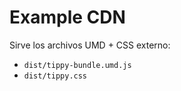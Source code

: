 # Example CDN
Sirve los archivos UMD + CSS externo:
- `dist/tippy-bundle.umd.js`
- `dist/tippy.css`
